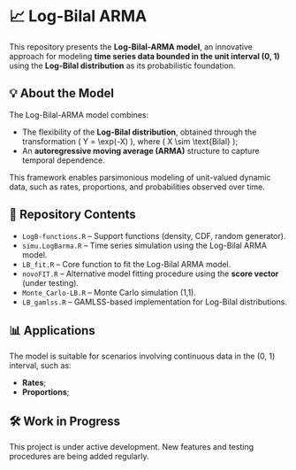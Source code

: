 # 📈 Log-Bilal ARMA

This repository presents the **Log-Bilal-ARMA model**, an innovative approach for modeling **time series data bounded in the unit interval (0, 1)** using the **Log-Bilal distribution** as its probabilistic foundation.

## 💡 About the Model

The Log-Bilal-ARMA model combines:

- The flexibility of the **Log-Bilal distribution**, obtained through the transformation \( Y = \exp(-X) \), where \( X \sim \text{Bilal} \);
- An **autoregressive moving average (ARMA)** structure to capture temporal dependence.

This framework enables parsimonious modeling of unit-valued dynamic data, such as rates, proportions, and probabilities observed over time.

## 📂 Repository Contents

- `LogB-functions.R` – Support functions (density, CDF, random generator).
- `simu.LogBarma.R` – Time series simulation using the Log-Bilal ARMA model.  
- `LB_fit.R` – Core function to fit the Log-Bilal ARMA model.
- `novoFIT.R` – Alternative model fitting procedure using the **score vector** (under testing).
- `Monte_Carlo-LB.R` – Monte Carlo simulation (1,1).  
- `LB_gamlss.R` – GAMLSS-based implementation for Log-Bilal distributions.

## 📊 Applications

The model is suitable for scenarios involving continuous data in the (0, 1) interval, such as:

- **Rates**;
- **Proportions**;

## 🛠️ Work in Progress

This project is under active development. New features and testing procedures are being added regularly.

